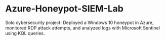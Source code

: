 # Azure-Honeypot-SIEM-Lab
Solo cybersecurity project: Deployed a Windows 10 honeypot in Azure, monitored RDP attack attempts, and analyzed logs with Microsoft Sentinel using KQL queries.
